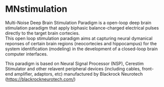# MNstimulation
Multi-Noise Deep Brain Stimulation Paradigm is a open-loop deep brain stimulation paradigm that apply biphasic balance-charged electrical pulses directly to the target brain cortecies.  
This open loop stimulation paradigm aims at capturing neural dymanical reponses of certain brain regions (neocortecies and hippocampus) for the system identification (modeling) in the development of a closed-loop brain computer interfaces. 

This paradigm is based on Neural Signal Processor (NSP), Cerestim Stimulator and other relavent peripheral devices (including cables, front-end amplifier, adaptors, etc) manufactured by Blackrock Neurotech (https://blackrockneurotech.com/)
